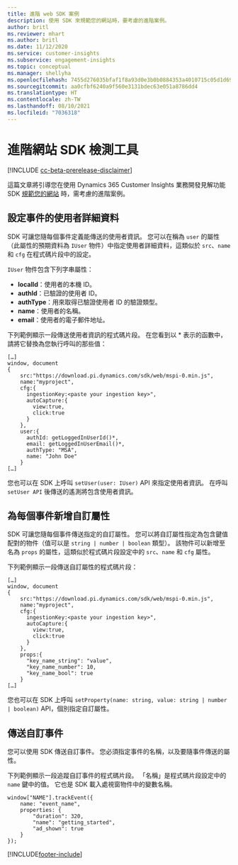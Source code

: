 ```yaml
---
title: 進階 web SDK 案例
description: 使用 SDK 來規範您的網站時，要考慮的進階案例。
author: britl
ms.reviewer: mhart
ms.author: britl
ms.date: 11/12/2020
ms.service: customer-insights
ms.subservice: engagement-insights
ms.topic: conceptual
ms.manager: shellyha
ms.openlocfilehash: 7455d276035bfaf1f8a93d0e3b0b0884353a4010715c05d1d696309f7eb4b233
ms.sourcegitcommit: aa0cfbf6240a9f560e3131bdec63e051a8786dd4
ms.translationtype: HT
ms.contentlocale: zh-TW
ms.lasthandoff: 08/10/2021
ms.locfileid: "7036318"
---
```

# <a name="advanced-web-sdk-instrumentation"></a>進階網站 SDK 檢測工具

[!INCLUDE [cc-beta-prerelease-disclaimer](includes/cc-beta-prerelease-disclaimer.md)]

這篇文章將引導您在使用 Dynamics 365 Customer Insights 業務開發見解功能 SDK [規範您的網站](instrument-website.md) 時，需考慮的進階案例。

## <a name="setting-user-details-for-your-event"></a>設定事件的使用者詳細資料

SDK 可讓您隨每個事件定義能傳送的使用者資訊。 您可以在稱為 `user` 的屬性（此屬性的預期資料為 `IUser` 物件）中指定使用者詳細資料，這類似於 `src`、`name` 和 `cfg` 在程式碼片段中的設定。

`IUser` 物件包含下列字串屬性：

- **localId**：使用者的本機 ID。
- **authId**：已驗證的使用者 ID。
- **authType**：用來取得已驗證使用者 ID 的驗證類型。
- **name**：使用者的名稱。
- **email**：使用者的電子郵件地址。
    
下列範例顯示一段傳送使用者資訊的程式碼片段。 在您看到以 * 表示的函數中，請將它替換為您執行呼叫的那些值：  

```
[…]
window, document 
{
    src:"https://download.pi.dynamics.com/sdk/web/mspi-0.min.js", 
    name:"myproject",      
    cfg:{ 
      ingestionKey:<paste your ingestion key>", 
      autoCapture:{ 
        view:true, 
        click:true 
      }
    },
    user:{
      authId: getLoggedInUserId()*,
      email: getLoggedInUserEmail()*,
      authType: "MSA",
      name: "John Doe"
    }
[…]
```

您也可以在 SDK 上呼叫 `setUser(user: IUser)` API 來指定使用者資訊。 在呼叫 `setUser API` 後傳送的遙測將包含使用者資訊。

## <a name="adding-custom-properties-for-each-event"></a>為每個事件新增自訂屬性

SDK 可讓您隨每個事件傳送指定的自訂屬性。 您可以將自訂屬性指定為包含鍵值配對的物件（值可以是 `string | number | boolean` 類型）。 該物件可以新增至名為 `props` 的屬性，這類似於程式碼片段設定中的 `src`、`name` 和 `cfg` 屬性。 

下列範例顯示一段傳送自訂屬性的程式碼片段：

```
[…]
window, document 
{
    src:"https://download.pi.dynamics.com/sdk/web/mspi-0.min.js", 
    name:"myproject",      
    cfg:{ 
      ingestionKey:<paste your ingestion key>", 
      autoCapture:{ 
        view:true, 
        click:true 
      }
    },
    props:{
      "key_name_string": "value",
      "key_name_number": 10,
      "key_name_bool": true
    }
[…]
```

您也可以在 SDK 上呼叫 `setProperty(name: string, value: string | number | boolean)` API，個別指定自訂屬性。

## <a name="sending-custom-events"></a>傳送自訂事件

您可以使用 SDK 傳送自訂事件。 您必須指定事件的名稱，以及要隨事件傳送的屬性。

下列範例顯示一段追蹤自訂事件的程式碼片段。 「名稱」是程式碼片段設定中的 `name` 鍵中的值。 它也是 SDK 載入處視窗物件中的變數名稱。

```
window["NAME"].trackEvent({
    name: "event_name",
    properties: {
        "duration": 320,
        "name": "getting_started",
        "ad_shown": true
    }
});
```


[!INCLUDE[footer-include](../includes/footer-banner.md)]